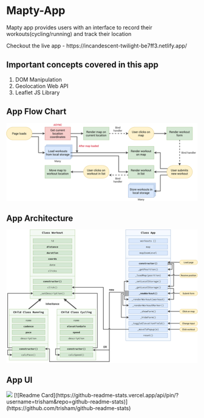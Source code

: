 # Mapty-App
<p> Mapty app provides users with an interface to record their workouts(cycling/running) and track their location </p>
<p> Checkout the live app - https://incandescent-twilight-be7ff3.netlify.app/ </p>
<h2> Important concepts covered in this app </h2>
<ol>
  <li> DOM Manipulation </li>
  <li> Geolocation Web API </li>
  <li> Leaflet JS Library </li>
  </ol>
<h2> App Flow Chart </h2>
<img src="Mapty-flowchart.png">
<h2> App Architecture </h2>
<img src="Mapty-architecture-final.png">
<h2> App UI </h2>
<img src="https://user-images.githubusercontent.com/91331117/180597178-29e58d79-67bc-4fce-8abd-e888f545f946.png">
[![Readme Card](https://github-readme-stats.vercel.app/api/pin/?username=trisham&repo=github-readme-stats)](https://github.com/trisham/github-readme-stats)


